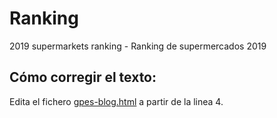 # Ranking

2019 supermarkets ranking - Ranking de supermercados 2019

## Cómo corregir el texto:

Edita el fichero <a href="https://github.com/greenpeace/gpes-supermarket-ranking/blob/master/gpes-blog.html">gpes-blog.html</a> a partir de la linea 4.
